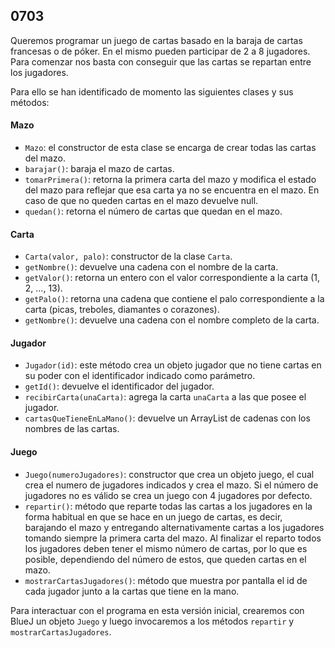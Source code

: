 
## 0703

Queremos programar un juego de cartas basado en la baraja de cartas francesas o de póker. En el mismo pueden participar de 2 a 8 jugadores. Para comenzar nos basta con conseguir que las cartas se repartan entre los jugadores.

Para ello se han identificado de momento las siguientes clases y sus métodos:

#### Mazo
* `Mazo`: el constructor de esta clase se encarga de crear todas las cartas del mazo.
* `barajar()`: baraja el mazo de cartas.
* `tomarPrimera()`: retorna la primera carta del mazo y modifica el estado del mazo para reflejar que esa carta ya no se encuentra en el mazo. En caso de que no queden cartas en el mazo devuelve null.
* `quedan()`: retorna el número de cartas que quedan en el mazo.

#### Carta
* `Carta(valor, palo)`: constructor de la clase `Carta`.
* `getNombre()`: devuelve una cadena con el nombre de la carta.
* `getValor()`: retorna un entero con el valor correspondiente a la carta (1, 2, ..., 13). 
* `getPalo()`: retorna una cadena que contiene el palo correspondiente a la carta (picas, treboles, diamantes o corazones). 
* `getNombre()`: devuelve una cadena con el nombre completo de la carta.

#### Jugador
* `Jugador(id)`: este método crea un objeto jugador que no tiene cartas en su poder con el identificador indicado como parámetro.
* `getId()`: devuelve el identificador del jugador.
* `recibirCarta(unaCarta)`: agrega la carta `unaCarta` a las que posee el jugador.
* `cartasQueTieneEnLaMano()`: devuelve un ArrayList de cadenas con los nombres de las cartas.

#### Juego
* `Juego(numeroJugadores)`: constructor que crea un objeto juego, el cual crea el numero de jugadores indicados y crea el mazo. Si el número de jugadores no es válido se crea un juego con 4 jugadores por defecto.
* `repartir()`: método que reparte todas las cartas a los jugadores en la forma habitual en que se hace en un juego de cartas, es decir, barajando el mazo y entregando alternativamente cartas a los jugadores tomando siempre la primera carta del mazo. Al finalizar el reparto todos los jugadores deben tener el mismo número de cartas, por lo que es posible, dependiendo del número de estos, que queden cartas en el mazo.
* `mostrarCartasJugadores()`: método que muestra por pantalla el id de cada jugador junto a la cartas que tiene en la mano.

Para interactuar con el programa en esta versión inicial, crearemos con BlueJ un objeto `Juego` y luego invocaremos a los métodos `repartir` y `mostrarCartasJugadores`.

